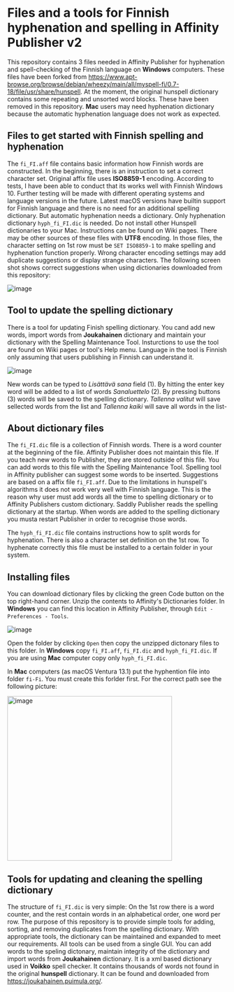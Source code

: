 # Files and a tools for Finnish hyphenation and spelling in Affinity Publisher v2

This repository contains 3 files needed in Affinity Publisher for hyphenation and spell-checking of the Finnish language on **Windows** computers. These files have been forked from https://www.apt-browse.org/browse/debian/wheezy/main/all/myspell-fi/0.7-18/file/usr/share/hunspell. At the moment, the original hunspell dictionary contains some repeating and unsorted word blocks. These have been removed in this repository. **Mac** users may need hyphenation dictionary because the automatic hyphenation language does not work as expected.

## Files to get started with Finnish spelling and hyphenation

The `fi_FI.aff` file contains basic information how Finnish words are constructed. In the beginning, there is an instruction to set a correct character set. Original affix file uses **ISO8859-1** encoding. According to tests, I have been able to conduct that its works well with Finnish Windows 10. Further testing will be made with different operating systems and language versions in the future. Latest macOS versions have builtin support for Finnish language and there is no need for an additional spelling dictionary. But automatic hyphenation needs a dictionary. Only hyphenation dictionary `hyph_fi_FI.dic` is needed. Do not install other Hunspell dictionaries to your Mac. Instructions can be found on Wiki pages. There may be other sources of these files with **UTF8** encoding. In those files, the character setting on 1st row must be `SET ISO8859-1` to make spelling and hyphenation function properly. Wrong character encoding settings may add duplicate suggestions or display strange characters. The following screen shot shows correct suggestions when using dictionaries downloaded from this repository:

![image](https://user-images.githubusercontent.com/24242044/205984577-ac7ab74b-f8fe-4bb8-8969-bd34ba0f276a.png)

## Tool to update the spelling dictionary
There is a tool for updating Finish spelling dictionary. You cand add new words, import words from **Joukahainen** dictionary and maintain your dictionary with the Spelling Maintenance Tool. Insturctions to use the tool are found on Wiki pages or tool's Help menu. Language in the tool is Finnish only assuming that users publishing in Finnish can understand it.

![image](https://user-images.githubusercontent.com/24242044/211196521-dfa23b39-4b66-4697-8dc1-55c82eb888fc.png)

New words can be typed to _Lisättävä sana_ field (1). By hitting the enter key word will be added to a list of words _Sanaluettelo_ (2). By pressing buttons (3) words will be saved to the spelling dictionary. _Tallenna valitut_ will save sellected words from the list and _Tallenna kaiki_ will save all words in the list-

## About dictionary files

The `fi_FI.dic` file is a collection of Finnish words. There is a word counter at the beginning of the file. Affinity Publisher does not maintain this file. If you teach new words to Publisher, they are stored outside of this file. You can add words to this file with the Spelling Maintenance Tool. Spelling tool in Affinity publisher can suggest some words to be inserted. Suggestions are based on a affix file `fi_FI.aff`. Due to the limitations in hunspell's algorithms it does not work very well with Finnish language. This is the reason why user must add words all the time to spelling dictionary or to Affinity Publishers custom dictionary. Saddly Publisher reads the spelling dictionary at the startup. When words are added to the spelling dictionary you musta restart Publisher in order to recognise those words.

The `hyph_fi_FI.dic` file contains instructions how to split words for hyphenation. There is also a character set definition on the 1st row. To hyphenate correctly this file must be installed to a certain folder in your system.

## Installing files 
You can download dictionary files by clicking the green Code button on the top right-hand corner. Unzip the contents to Affinity's Dictionaries folder. In **Windows** you can find this location in Affinity Publisher, through `Edit - Preferences - Tools`. 

![image](https://user-images.githubusercontent.com/24242044/205483402-095cd467-d668-45f7-826c-2dee38fca26b.png)

Open the folder by clicking `Open` then copy the unzipped dictonary files to this folder. In **Windows** copy `fi_FI.aff`, `fi_FI.dic` and `hyph_fi_FI.dic`. If you are using **Mac** computer copy only `hyph_fi_FI.dic`. 

In **Mac** computers (as macOS Ventura 13.1) put the hyphention file into folder `fi-Fi`. You must create this forlder first. For the correct path see the following picture:

<img width="377" alt="image" src="https://user-images.githubusercontent.com/24242044/211194689-19258797-d408-4af3-9aef-ec9312fe4b82.png">


## Tools for updating and cleaning the spelling dictionary
The structure of `fi_FI.dic` is very simple: On the 1st row there is a word counter, and the rest contain words in an alphabetical order, one word per row. The purpose of this repository is to provide simple tools for adding, sorting, and removing duplicates from the spelling dictionary. With appropriate tools, the dictionary can be maintained and expanded to meet our requirements. All tools can be used from a single GUI. You can add words to the speling dictonary, maintain integrity of the dictionary and import words from **Joukahainen** dictionary. It is a xml based dictionary used in **Voikko** spell checker. It contains thousands of words not found in the original **hunspell** dictionary. It can be found and downloaded from https://joukahainen.puimula.org/. 
